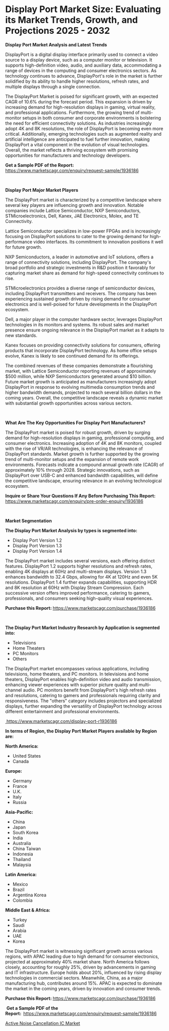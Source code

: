 <p><h1>Display Port Market Size: Evaluating its Market Trends, Growth, and Projections 2025 - 2032</h1></p><p><strong>Display Port Market Analysis and Latest Trends</strong></p>
<p><p>DisplayPort is a digital display interface primarily used to connect a video source to a display device, such as a computer monitor or television. It supports high-definition video, audio, and auxiliary data, accommodating a range of devices in the computing and consumer electronics sectors. As technology continues to advance, DisplayPort's role in the market is further solidified by its ability to handle higher resolutions, refresh rates, and multiple displays through a single connection.</p><p>The DisplayPort Market is poised for significant growth, with an expected CAGR of 10.6% during the forecast period. This expansion is driven by increasing demand for high-resolution displays in gaming, virtual reality, and professional applications. Furthermore, the growing trend of multi-monitor setups in both consumer and corporate environments is bolstering the need for efficient connectivity solutions. As industries increasingly adopt 4K and 8K resolutions, the role of DisplayPort is becoming even more critical. Additionally, emerging technologies such as augmented reality and artificial intelligence are anticipated to fuel further innovation, making DisplayPort a vital component in the evolution of visual technologies. Overall, the market reflects a thriving ecosystem with promising opportunities for manufacturers and technology developers.</p></p>
<p><strong>Get a Sample PDF of the Report:&nbsp;</strong> <a href="https://www.marketscagr.com/enquiry/request-sample/1936186?utm_campaign=2339&utm_medium=2&utm_source=Github&utm_content=ia&utm_term=10022025&utm_id=display-port">https://www.marketscagr.com/enquiry/request-sample/1936186</a></p>
<p>&nbsp;</p>
<p><strong>Display Port Major Market Players</strong></p>
<p><p>The DisplayPort market is characterized by a competitive landscape where several key players are influencing growth and innovation. Notable companies include Lattice Semiconductor, NXP Semiconductors, STMicroelectronics, Dell, Kanex, JAE Electronics, Molex, and TE Connectivity.</p><p>Lattice Semiconductor specializes in low-power FPGAs and is increasingly focusing on DisplayPort solutions to cater to the growing demand for high-performance video interfaces. Its commitment to innovation positions it well for future growth.</p><p>NXP Semiconductors, a leader in automotive and IoT solutions, offers a range of connectivity solutions, including DisplayPort. The company's broad portfolio and strategic investments in R&D position it favorably for capturing market share as demand for high-speed connectivity continues to rise.</p><p>STMicroelectronics provides a diverse range of semiconductor devices, including DisplayPort transmitters and receivers. The company has been experiencing sustained growth driven by rising demand for consumer electronics and is well-poised for future developments in the DisplayPort ecosystem.</p><p>Dell, a major player in the computer hardware sector, leverages DisplayPort technologies in its monitors and systems. Its robust sales and market presence ensure ongoing relevance in the DisplayPort market as it adapts to new standards.</p><p>Kanex focuses on providing connectivity solutions for consumers, offering products that incorporate DisplayPort technology. As home office setups evolve, Kanex is likely to see continued demand for its offerings.</p><p>The combined revenues of these companies demonstrate a flourishing market, with Lattice Semiconductor reporting revenues of approximately $500 million, while NXP Semiconductors generated around $10 billion. Future market growth is anticipated as manufacturers increasingly adopt DisplayPort in response to evolving multimedia consumption trends and higher bandwidth demands, projected to reach several billion dollars in the coming years. Overall, the competitive landscape reveals a dynamic market with substantial growth opportunities across various sectors.</p></p>
<p>&nbsp;</p>
<p><strong>What Are The Key Opportunities For Display Port Manufacturers?</strong></p>
<p><p>The DisplayPort market is poised for robust growth, driven by surging demand for high-resolution displays in gaming, professional computing, and consumer electronics. Increasing adoption of 4K and 8K monitors, coupled with the rise of VR/AR technologies, is enhancing the relevance of DisplayPort standards. Market growth is further supported by the growing trend of multi-monitor setups and the expansion of remote work environments. Forecasts indicate a compound annual growth rate (CAGR) of approximately 10% through 2028. Strategic innovations, such as DisplayPort over USB-C and enhanced bandwidth capabilities, will define the competitive landscape, ensuring relevance in an evolving technological ecosystem.</p></p>
<p><strong>Inquire or Share Your Questions If Any Before Purchasing This Report:</strong> <a href="https://www.marketscagr.com/enquiry/pre-order-enquiry/1936186?utm_campaign=2339&utm_medium=2&utm_source=Github&utm_content=ia&utm_term=10022025&utm_id=display-port">https://www.marketscagr.com/enquiry/pre-order-enquiry/1936186</a></p>
<p>&nbsp;</p>
<p><strong>Market Segmentation</strong></p>
<p><strong>The Display Port Market Analysis by types is segmented into:</strong></p>
<p><ul><li>Display Port Version 1.2</li><li>Display Port Version 1.3</li><li>Display Port Version 1.4</li></ul></p>
<p><p>The DisplayPort market includes several versions, each offering distinct features. DisplayPort 1.2 supports higher resolutions and refresh rates, enabling 4K displays at 60Hz and multi-stream displays. Version 1.3 enhances bandwidth to 32.4 Gbps, allowing for 4K at 120Hz and even 5K resolutions. DisplayPort 1.4 further expands capabilities, supporting HDR and 8K resolution at 60Hz with Display Stream Compression. Each successive version offers improved performance, catering to gamers, professionals, and consumers seeking high-quality visual experiences.</p></p>
<p><strong>Purchase this Report:&nbsp;</strong><a href="https://www.marketscagr.com/purchase/1936186?utm_campaign=2339&utm_medium=2&utm_source=Github&utm_content=ia&utm_term=10022025&utm_id=display-port">https://www.marketscagr.com/purchase/1936186</a></p>
<p>&nbsp;</p>
<p><strong>The Display Port Market Industry Research by Application is segmented into:</strong></p>
<p><ul><li>Televisions</li><li>Home Theaters</li><li>PC Monitors</li><li>Others</li></ul></p>
<p><p>The DisplayPort market encompasses various applications, including televisions, home theaters, and PC monitors. In televisions and home theaters, DisplayPort enables high-definition video and audio transmission, enhancing viewer experiences with superior picture quality and multi-channel audio. PC monitors benefit from DisplayPort's high refresh rates and resolutions, catering to gamers and professionals requiring clarity and responsiveness. The "others" category includes projectors and specialized displays, further expanding the versatility of DisplayPort technology across different entertainment and professional environments.</p></p>
<p><a href="https://www.marketscagr.com/display-port-r1936186?utm_campaign=2339&utm_medium=2&utm_source=Github&utm_content=ia&utm_term=10022025&utm_id=display-port">&nbsp;https://www.marketscagr.com/display-port-r1936186</a></p>
<p><strong>In terms of Region, the Display Port Market Players available by Region are:</strong></p>
<p>
    <p> <strong> North America: </strong>
        <ul>
            <li>United States</li>
            <li>Canada</li>
        </ul>
        </p> 
    <p> <strong> Europe: </strong>
        <ul>
            <li>Germany</li>
            <li>France</li>
            <li>U.K.</li>
            <li>Italy</li>
            <li>Russia</li>
        </ul>
        </p> 
    <p> <strong> Asia-Pacific: </strong>
        <ul>
            <li>China</li>
            <li>Japan</li>
            <li>South Korea</li>
            <li>India</li>
            <li>Australia</li>
            <li>China Taiwan</li>
            <li>Indonesia</li>
            <li>Thailand</li>
            <li>Malaysia</li>
        </ul>
        </p> 
    <p> <strong> Latin America: </strong>
        <ul>
            <li>Mexico</li>
            <li>Brazil</li>
            <li>Argentina Korea</li>
            <li>Colombia</li>
        </ul>
        </p> 
    <p> <strong> Middle East & Africa: </strong>
        <ul>
            <li>Turkey</li>
            <li>Saudi</li>
            <li>Arabia</li>
            <li>UAE</li>
            <li>Korea</li>
        </ul>
    </p>
    </p>
<p><p>The DisplayPort market is witnessing significant growth across various regions, with APAC leading due to high demand for consumer electronics, projected at approximately 40% market share. North America follows closely, accounting for roughly 25%, driven by advancements in gaming and IT infrastructure. Europe holds about 20%, influenced by rising display technologies in commercial sectors. Meanwhile, China, as a major manufacturing hub, contributes around 15%. APAC is expected to dominate the market in the coming years, driven by innovation and consumer trends.</p></p>
<p><strong>Purchase this Report: </strong><a href="https://www.marketscagr.com/purchase/1936186?utm_campaign=2339&utm_medium=2&utm_source=Github&utm_content=ia&utm_term=10022025&utm_id=display-port">https://www.marketscagr.com/purchase/1936186</a></p>
<p>&nbsp;<strong>Get a Sample PDF of the Report:&nbsp;&nbsp;</strong><a href="https://www.marketscagr.com/enquiry/request-sample/1936186?utm_campaign=2339&utm_medium=2&utm_source=Github&utm_content=ia&utm_term=10022025&utm_id=display-port">https://www.marketscagr.com/enquiry/request-sample/1936186</a></p>
<p><strong></strong></p>
<p><p><a href="https://github.com/arnoldannice0/Market-Research-Report-List-1/blob/main/active-noise-cancellation-ic-market.md?utm_campaign=2339&utm_medium=2&utm_source=Github&utm_content=ia&utm_term=10022025&utm_id=display-port">Active Noise Cancellation IC Market</a></p></p>